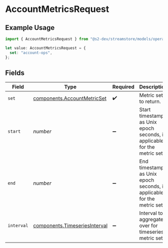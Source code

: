 # AccountMetricsRequest

## Example Usage

```typescript
import { AccountMetricsRequest } from "@s2-dev/streamstore/models/operations";

let value: AccountMetricsRequest = {
  set: "account-ops",
};
```

## Fields

| Field                                                                          | Type                                                                           | Required                                                                       | Description                                                                    |
| ------------------------------------------------------------------------------ | ------------------------------------------------------------------------------ | ------------------------------------------------------------------------------ | ------------------------------------------------------------------------------ |
| `set`                                                                          | [components.AccountMetricSet](../../models/components/accountmetricset.md)     | :heavy_check_mark:                                                             | Metric set to return.                                                          |
| `start`                                                                        | *number*                                                                       | :heavy_minus_sign:                                                             | Start timestamp as Unix epoch seconds, if applicable for the metric set.       |
| `end`                                                                          | *number*                                                                       | :heavy_minus_sign:                                                             | End timestamp as Unix epoch seconds, if applicable for the metric set.         |
| `interval`                                                                     | [components.TimeseriesInterval](../../models/components/timeseriesinterval.md) | :heavy_minus_sign:                                                             | Interval to aggregate over for timeseries metric sets.                         |